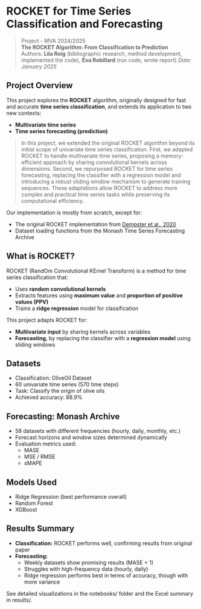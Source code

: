 # ROCKET for Time Series Classification and Forecasting
> Project - MVA 2024/2025  
> **The ROCKET Algorithm: From Classification to Prediction**  
> Authors: **Lila Roig** (bibliographic research, method development, implemented the code),  **Eva Robillard** (run code, wrote report)
> *Date: January 2025*

## Project Overview

This project explores the **ROCKET** algorithm, originally designed for fast and accurate **time series classification**, and extends its application to two new contexts:
- **Multivariate time series**
- **Time series forecasting (prediction)**

> In this project, we extended the original ROCKET algorithm beyond its initial scope of univariate time series classification. First, we adapted ROCKET to handle multivariate time series, proposing a memory-efficient approach by sharing convolutional kernels across dimensions. Second, we repurposed ROCKET for time series forecasting, replacing the classifier with a regression model and introducing a robust sliding window mechanism to generate training sequences. These adaptations allow ROCKET to address more complex and practical time series tasks while preserving its computational efficiency.

Our implementation is mostly from scratch, except for:
- The original ROCKET implementation from [Dempster et al., 2020](https://doi.org/10.1007/s10618-020-00701-z)
- Dataset loading functions from the Monash Time Series Forecasting Archive


## What is ROCKET?

ROCKET (RandOm Convolutional KErnel Transform) is a method for time series classification that:
- Uses **random convolutional kernels**
- Extracts features using **maximum value** and **proportion of positive values (PPV)**
- Trains a **ridge regression** model for classification

This project adapts ROCKET for:
- **Multivariate input** by sharing kernels across variables
- **Forecasting**, by replacing the classifier with a **regression model** using sliding windows

## Datasets
- Classification: OliveOil Dataset
- 60 univariate time series (570 time steps)
- Task: Classify the origin of olive oils
- Achieved accuracy: 88.9%

## Forecasting: Monash Archive
- 58 datasets with different frequencies (hourly, daily, monthly, etc.)
- Forecast horizons and window sizes determined dynamically
- Evaluation metrics used:
  - MASE
  - MSE / RMSE
  - sMAPE

## Models Used
  - Ridge Regression (best performance overall)
  - Random Forest
  - XGBoost

## Results Summary
- **Classification:** ROCKET performs well, confirming results from original paper
- **Forecasting:**
  - Weekly datasets show promising results (MASE < 1)
  - Struggles with high-frequency data (hourly, daily)
  - Ridge regression performs best in terms of accuracy, though with more variance

See detailed visualizations in the notebooks/ folder and the Excel summary in results/.

